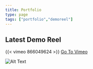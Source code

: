 ```yaml
---
title: Portfolio
type: page
tags: ["portfolio","demoreel"]
---
```



## Latest Demo Reel
{{< vimeo 866049624 >}}
[Go To Vimeo](https://vimeo.com/866049624)




![Alt Text](https://media.giphy.com/media/vFKqnCdLPNOKc/giphy.gif)
